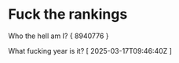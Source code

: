 # Fuck the rankings

Who the hell am I?
{ 8940776 }

What fucking year is it?
[ 2025-03-17T09:46:40Z ]
